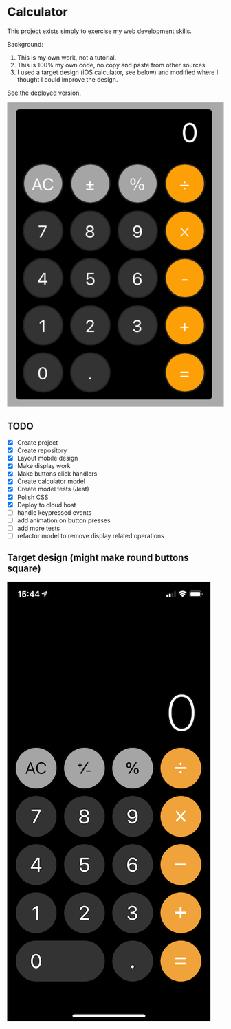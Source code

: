 # Calculator

This project exists simply to exercise my web development skills.

Background:
1. This is my own work, not a tutorial.
2. This is 100% my own code, no copy and paste from other sources.
3. I used a target design (iOS calculator, see below) and modified where I thought I could improve the design.

[See the deployed version.](https://calc.curtisbridges.com/)

![mobile screenshot](/.github/images/deployed.png?raw=true "Calculator screenshot")

## TODO

- [x] Create project
- [x] Create repository
- [x] Layout mobile design
- [x] Make display work
- [x] Make buttons click handlers
- [x] Create calculator model
- [x] Create model tests (Jest)
- [x] Polish CSS
- [x] Deploy to cloud host
- [ ] handle keypressed events
- [ ] add animation on button presses
- [ ] add more tests
- [ ] refactor model to remove display related operations

## Target design (might make round buttons square)
![mobile screenshot](/.github/images/target.jpg?raw=true "target calculator screenshot")
